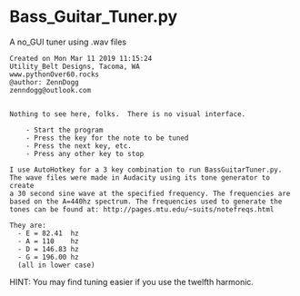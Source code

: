 # Bass_Guitar_Tuner.py
A no_GUI tuner using .wav files

    Created on Mon Mar 11 2019 11:15:24
    Utility_Belt Designs, Tacoma, WA
    www.pythonOver60.rocks
    @author: ZennDogg
    zenndogg@outlook.com


    Nothing to see here, folks.  There is no visual interface.

        - Start the program
        - Press the key for the note to be tuned
        - Press the next key, etc.
        - Press any other key to stop

    I use AutoHotkey for a 3 key combination to run BassGuitarTuner.py.
    The wave files were made in Audacity using its tone generator to create
    a 30 second sine wave at the specified frequency. The frequencies are
    based on the A=440hz spectrum. The frequencies used to generate the
    tones can be found at: http://pages.mtu.edu/~suits/notefreqs.html

    They are:
      - E = 82.41  hz
      - A = 110    hz
      - D = 146.83 hz
      - G = 196.00 hz
      (all in lower case)

HINT: You may find tuning easier if you use the twelfth harmonic.
